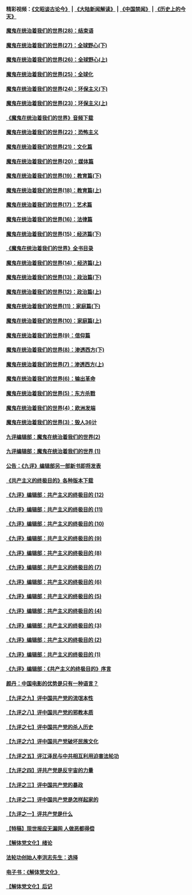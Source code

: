 #### 精彩视频：[《文昭谈古论今》](https://github.com/gfw-breaker/wenzhao/blob/master/README.md?t=01261830) | [《大陆新闻解读》](https://github.com/gfw-breaker/ntdtv-comedy/blob/master/README.md?t=01261830) | [《中国禁闻》](https://github.com/gfw-breaker/ntdtv-news/blob/master/README.md?t=01261830) | [《历史上的今天》](https://github.com/gfw-breaker/today-in-history/blob/master/README.md?t=01261830) 

#### [魔鬼在统治着我们的世界(28)：结束语](../pages/nsc422/n10936246.md?t=01261830) 

#### [魔鬼在统治着我们的世界(27)：全球野心(下)](../pages/nsc422/n10928319.md?t=01261830) 

#### [魔鬼在统治着我们的世界(26)：全球野心(上)](../pages/nsc422/n10900318.md?t=01261830) 

#### [魔鬼在统治着我们的世界(25)：全球化](../pages/nsc422/n10788205.md?t=01261830) 

#### [魔鬼在统治着我们的世界(24)：环保主义(下)](../pages/nsc422/n10695307.md?t=01261830) 

#### [魔鬼在统治着我们的世界(23)：环保主义(上)](../pages/nsc422/n10688613.md?t=01261830) 

#### [《魔鬼在统治着我们的世界》音频下载](../pages/nsc422/n10635553.md?t=01261830) 

#### [魔鬼在统治着我们的世界(22)：恐怖主义](../pages/nsc422/n10614727.md?t=01261830) 

#### [魔鬼在统治着我们的世界(21)：文化篇](../pages/nsc422/n10597706.md?t=01261830) 

#### [魔鬼在统治着我们的世界(20)：媒体篇](../pages/nsc422/n10586579.md?t=01261830) 

#### [魔鬼在统治着我们的世界(19)：教育篇(下)](../pages/nsc422/n10564808.md?t=01261830) 

#### [魔鬼在统治着我们的世界(18)：教育篇(上)](../pages/nsc422/n10526970.md?t=01261830) 

#### [魔鬼在统治着我们的世界(17)：艺术篇](../pages/nsc422/n10499093.md?t=01261830) 

#### [魔鬼在统治着我们的世界(16)：法律篇](../pages/nsc422/n10485969.md?t=01261830) 

#### [魔鬼在统治着我们的世界(15)：经济篇(下)](../pages/nsc422/n10469975.md?t=01261830) 

#### [《魔鬼在统治着我们的世界》全书目录](../pages/nsc422/n10464261.md?t=01261830) 

#### [魔鬼在统治着我们的世界(14)：经济篇(上)](../pages/nsc422/n10457370.md?t=01261830) 

#### [魔鬼在统治着我们的世界(13)：政治篇(下)](../pages/nsc422/n10448270.md?t=01261830) 

#### [魔鬼在统治着我们的世界(12)：政治篇(上)](../pages/nsc422/n10444576.md?t=01261830) 

#### [魔鬼在统治着我们的世界(11)：家庭篇(下)](../pages/nsc422/n10440961.md?t=01261830) 

#### [魔鬼在统治着我们的世界(10)：家庭篇(上)](../pages/nsc422/n10435448.md?t=01261830) 

#### [魔鬼在统治着我们的世界(9)：信仰篇](../pages/nsc422/n10432159.md?t=01261830) 

#### [魔鬼在统治着我们的世界(8)：渗透西方(下)](../pages/nsc422/n10429603.md?t=01261830) 

#### [魔鬼在统治着我们的世界(7)：渗透西方(上)](../pages/nsc422/n10426013.md?t=01261830) 

#### [魔鬼在统治着我们的世界(6)：输出革命](../pages/nsc422/n10421536.md?t=01261830) 

#### [魔鬼在统治着我们的世界(5)：东方杀戮](../pages/nsc422/n10417707.md?t=01261830) 

#### [魔鬼在统治着我们的世界(4)：欧洲发端](../pages/nsc422/n10414890.md?t=01261830) 

#### [魔鬼在统治着我们的世界(3)：毁人36计](../pages/nsc422/n10411583.md?t=01261830) 

#### [九评编辑部：魔鬼在统治着我们的世界(2)](../pages/nsc422/n10410036.md?t=01261830) 

#### [九评编辑部：魔鬼在统治着我们的世界 (1)](../pages/nsc422/n10406825.md?t=01261830) 

#### [公告：《九评》编辑部另一部新书即将发表](../pages/nsc422/n10405104.md?t=01261830) 

#### [《共产主义的终极目的》各种版本下载](../pages/nsc422/n10022138.md?t=01261830) 

#### [《九评》编辑部：共产主义的终极目的 (12)](../pages/nsc422/n9933272.md?t=01261830) 

#### [《九评》编辑部：共产主义的终极目的 (11)](../pages/nsc422/n9924973.md?t=01261830) 

#### [《九评》编辑部：共产主义的终极目的 (10)](../pages/nsc422/n9920883.md?t=01261830) 

#### [《九评》编辑部：共产主义的终极目的 (9)](../pages/nsc422/n9916363.md?t=01261830) 

#### [《九评》编辑部：共产主义的终极目的 (8)](../pages/nsc422/n9912488.md?t=01261830) 

#### [《九评》编辑部：共产主义的终极目的 (7)](../pages/nsc422/n9901176.md?t=01261830) 

#### [《九评》编辑部：共产主义的终极目的 (6)](../pages/nsc422/n9899359.md?t=01261830) 

#### [《九评》编辑部：共产主义的终极目的 (5)](../pages/nsc422/n9893174.md?t=01261830) 

#### [《九评》编辑部：共产主义的终极目的 (4)](../pages/nsc422/n9891246.md?t=01261830) 

#### [《九评》编辑部：共产主义的终极目的 (3)](../pages/nsc422/n9879879.md?t=01261830) 

#### [《九评》编辑部：共产主义的终极目的 (2)](../pages/nsc422/n9876205.md?t=01261830) 

#### [《九评》编辑部：共产主义的终极目的 (1)](../pages/nsc422/n9865857.md?t=01261830) 

#### [《九评》编辑部：《共产主义的终极目的》序言](../pages/nsc422/n9862666.md?t=01261830) 

#### [颜丹：中国电影的优势是只有一种语言？](../pages/nsc422/n9583062.md?t=01261830) 

#### [【九评之九】评中国共产党的流氓本性](../pages/nsc422/n737542.md?t=01261830) 

#### [【九评之八】评中国共产党的邪教本质](../pages/nsc422/n735942.md?t=01261830) 

#### [【九评之七】评中国共产党的杀人历史](../pages/nsc422/n733806.md?t=01261830) 

#### [【九评之六】评中国共产党破坏民族文化](../pages/nsc422/n731667.md?t=01261830) 

#### [【九评之五】评江泽民与中共相互利用迫害法轮功](../pages/nsc422/n730058.md?t=01261830) 

#### [【九评之四】评共产党是反宇宙的力量](../pages/nsc422/n727814.md?t=01261830) 

#### [【九评之三】评中国共产党的暴政](../pages/nsc422/n725597.md?t=01261830) 

#### [【九评之二】评中国共产党是怎样起家的](../pages/nsc422/n723946.md?t=01261830) 

#### [【九评之一】评共产党是什么](../pages/nsc422/n722529.md?t=01261830) 

#### [【特稿】现世报应无漏网 人做恶都得偿](../pages/nsc422/n4215167.md?t=01261830) 

#### [【解体党文化】绪论](../pages/nsc422/n1449356.md?t=01261830) 

#### [法轮功创始人李洪志先生：选择](../pages/nsc422/n3580738.md?t=01261830) 

#### [电子书：《解体党文化》](../pages/nsc422/n1573484.md?t=01261830) 

#### [【解体党文化】后记](../pages/nsc422/n1531999.md?t=01261830) 

